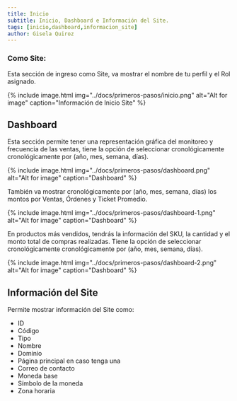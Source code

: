 ```yaml
---
title: Inicio
subtitle: Inicio, Dashboard e Información del Site.
tags: [inicio,dashboard,informacion_site]
author: Gisela Quiroz
---
```


### **Como Site:**

Esta sección de ingreso como Site, va mostrar el nombre de tu perfil y el Rol asignado.

{% include image.html img="../docs/primeros-pasos/inicio.png" alt="Alt for image" caption="Información de Inicio Site" %}

## Dashboard

Esta sección permite tener una representación gráfica del monitoreo y frecuencia de las ventas, tiene la opción de seleccionar cronológicamente cronológicamente por (año, mes, semana, días).

{% include image.html img="../docs/primeros-pasos/dashboard.png" alt="Alt for image" caption="Dashboard" %}

También va mostrar cronológicamente por (año, mes, semana, días) los montos por Ventas, Órdenes y Ticket Promedio.

{% include image.html img="../docs/primeros-pasos/dashboard-1.png" alt="Alt for image" caption="Dashboard" %}

En productos más vendidos, tendrás la información del SKU, la cantidad y el monto total de compras realizadas.
Tiene la opción de seleccionar cronológicamente cronológicamente por (año, mes, semana, días).

{% include image.html img="../docs/primeros-pasos/dashboard-2.png" alt="Alt for image" caption="Dashboard" %}

## Información del Site

Permite mostrar información del Site como:
- ID
- Código
- Tipo
- Nombre
- Dominio
- Página principal en caso tenga una
- Correo de contacto 
- Moneda base 
- Símbolo de la moneda
- Zona horaria